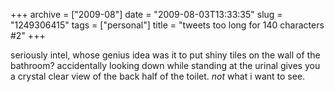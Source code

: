 +++
archive = ["2009-08"]
date = "2009-08-03T13:33:35"
slug = "1249306415"
tags = ["personal"]
title = "tweets too long for 140 characters #2"
+++

seriously intel, whose genius idea was it to put shiny tiles on the wall
of the bathroom? accidentally looking down while standing at the urinal
gives you a crystal clear view of the back half of the toilet. _not_ what
i want to see.

